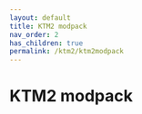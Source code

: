 ```yaml
---
layout: default
title: KTM2 modpack
nav_order: 2
has_children: true
permalink: /ktm2/ktm2modpack
---
```


# KTM2 modpack